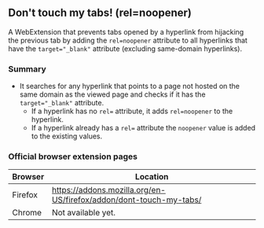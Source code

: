 ## Don't touch my tabs! (rel=noopener)

A WebExtension that prevents tabs opened by a hyperlink from hijacking the previous tab by adding the `rel=noopener` attribute to all hyperlinks that have the `target="_blank"` attribute (excluding same-domain hyperlinks).

### Summary
- It searches for any hyperlink that points to a page not hosted on the same domain as the viewed page and checks if it has the `target="_blank"` attribute.
  - If a hyperlink has no `rel=` attribute, it adds `rel=noopener` to the hyperlink.
  - If a hyperlink already has a `rel=` attribute the `noopener` value is added to the existing values.

### Official browser extension pages
| Browser | Location |
| ------- | -------- |
| Firefox | https://addons.mozilla.org/en-US/firefox/addon/dont-touch-my-tabs/ |
| Chrome | Not available yet. |
